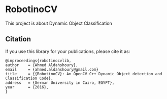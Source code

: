 # RobotinoCV
This project is about Dynamic Object Classification

Citation
--------
If you use this library for your publications, please cite it as:
```
@inproceedings{robotinocvlib,
author    = {Ahmed Aldahshoury},
email     = {ahmed.aldahshoury@gmail.com}
title     = {{RobotinoCV}: An OpenCV C++ Dynamic Object detection and Classification Code},
address   = {German University in Cairo, EGYPT},
year      = {2016},
}
```
